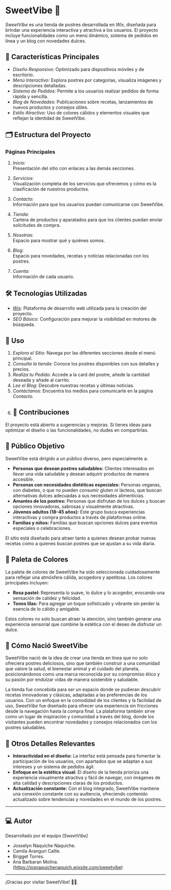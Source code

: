 # SweetVibe 🍰  

*SweetVibe* es una tienda de postres desarrollada en *Wix*, diseñada para brindar una experiencia interactiva y atractiva a los usuarios. El proyecto incluye funcionalidades como un menú dinámico, sistema de pedidos en línea y un blog con novedades dulces.  

## 🚀 Características Principales  

- *Diseño Responsivo:* Optimizado para dispositivos móviles y de escritorio.  
- *Menú Interactivo:* Explora postres por categorías, visualiza imágenes y descripciones detalladas.  
- *Sistema de Pedidos:* Permite a los usuarios realizar pedidos de forma rápida y sencilla.  
- *Blog de Novedades:* Publicaciones sobre recetas, lanzamientos de nuevos productos y consejos útiles.  
- *Estilo Atractivo:* Uso de colores cálidos y elementos visuales que reflejan la identidad de SweetVibe.  

## 🗂️ Estructura del Proyecto  

### Páginas Principales  
1. *Inicio:*  
   Presentación del sitio con enlaces a las demás secciones.  

2. *Servicios:*  
   Visualización completa de los servicios que ofrecemos y cómo es la clasificación de nuestros productos.

3. *Contacto:*  
   Información para que los usuarios puedan comunicarse con SweetVibe.

4. *Tienda:*  
    Cartera de productos y aparatados para que los clientes puedan enviar solicitudes de compra.

5. *Nosotras:*  
   Espacio para mostrar qué y quiénes somos.

6. *Blog:*  
   Espacio para novedades, recetas y noticias relacionadas con los postres.  

7. *Cuenta:*  
   Información de cada usuario.


## 🛠️ Tecnologías Utilizadas  

- *[Wix](https://josnaquichenaquich.wixsite.com/sweetvibe):* Plataforma de desarrollo web utilizada para la creación del proyecto.  
- *SEO Básico:* Configuración para mejorar la visibilidad en motores de búsqueda.  

## 📖 Uso  

1. *Explora el Sitio:* Navega por las diferentes secciones desde el menú principal.  
2. *Consulta la tienda:* Conoce los postres disponibles con sus detalles y precios.  
3. *Realiza tu Pedido:* Accede a la card del postre, añede la cantidad deseada y añade al carrito.  
4. *Lee el Blog:* Descubre nuestras recetas y últimas noticias.  
5. *Contáctanos:* Encuentra los medios para comunicarte en la página *Contacto*.
6. ## 🤝 Contribuciones  

El proyecto está abierto a sugerencias y mejoras. Si tienes ideas para optimizar el diseño o las funcionalidades, no dudes en compartirlas.   

## 🎯 Público Objetivo  

SweetVibe está dirigido a un público diverso, pero especialmente a:

- **Personas que desean postres saludables:** Clientes interesados en llevar una vida saludable y desean adquirir productos de manera accesible.
- **Personas con necesidades dietéticas especiales:** Personas veganas, con diabetes, o que no pueden consumir gluten ni lácteos, que buscan alternativas dulces adecuadas a sus necesidades alimenticias.
- **Amantes de los postres:** Personas que disfrutan de los dulces y buscan opciones innovadoras, sabrosas y visualmente atractivas.
- **Jóvenes adultos (18-45 años):** Este grupo busca experiencias interactivas y compra productos a través de plataformas online.
- **Familias y niños:** Familias que buscan opciones dulces para eventos especiales o celebraciones.

El sitio está diseñado para atraer tanto a quienes desean probar nuevas recetas como a quienes buscan postres que se ajustan a su vida diaria.

## 🎨 Paleta de Colores  

La paleta de colores de SweetVibe ha sido seleccionada cuidadosamente para reflejar una atmósfera cálida, acogedora y apetitosa. Los colores principales incluyen:

- **Rosa pastel:** Representa lo suave, lo dulce y lo acogedor, evocando una sensación de calidez y felicidad.
- **Tonos lilas:** Para agregar un toque sofisticado y vibrante sin perder la esencia de lo cálido y amigable.

Estos colores no solo buscan atraer la atención, sino también generar una experiencia sensorial que combine la estética con el deseo de disfrutar un dulce.

## 🌱 Cómo Nació SweetVibe  

SweetVibe nació de la idea de crear una tienda en línea que no solo ofreciera postres deliciosos, sino que también construir a una comunidad que valore la salud, el bienestar animal y el cuidado del planeta, posicionándonos como una marca reconocida por su compromiso ético y su pasión por endulzar vidas de manera sostenible y saludable.

La tienda fue concebida para ser un espacio donde se pudieran descubrir recetas innovadoras y clásicas, adaptadas a las preferencias de los usuarios. Con un enfoque en la comodidad de los clientes y la facilidad de uso, *SweetVibe* fue diseñado para ofrecer una experiencia sin fricciones desde la navegación hasta la compra final. La plataforma también sirve como un lugar de inspiración y comunidad a través del blog, donde los visitantes pueden encontrar novedades y consejos relacionados con los postres saludables.

## 📝 Otros Detalles Relevantes  

- **Interactividad en el diseño:** La interfaz está pensada para fomentar la participación de los usuarios, con apartados que se adaptan a sus intereses y un sistema de pedidos ágil.
- **Enfoque en la estética visual:** El diseño de la tienda prioriza una experiencia visualmente atractiva y fácil de navegar, con imágenes de alta calidad y descripciones claras de los productos.
- **Actualización constante:** Con el blog integrado, SweetVibe mantiene una conexión constante con su audiencia, ofreciendo contenido actualizado sobre tendencias y novedades en el mundo de los postres.

---

## 💻 Autor  

Desarrollado por el equipo *[SweetVibe]*  
- Josselyn Naquiche Naquiche.
- Camila Aranguri Callle.
- Brigget Torres.
- Ana Barbaran Molina.
(https://josnaquichenaquich.wixsite.com/sweetvibe) 

---

¡Gracias por visitar SweetVibe! 🍰✨.
